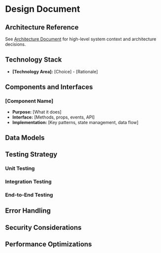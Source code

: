 <!--
INSTRUCTIONS FOR DESIGN DOCUMENT (COMPREHENSIVE):
- Document what to build, not how you decided to build it
- Include concrete interfaces, data models, and implementation patterns
- Focus on testing strategy and concepts, not actual test cases
- Cover error handling, security, and performance considerations
- Reference requirements that drive design decisions
- Keep technical details specific and actionable
- Link to architecture document for high-level context
-->

# Design Document

## Architecture Reference

See [Architecture Document](./architecture.md) for high-level system context and architecture decisions.

## Technology Stack

<!-- Technology choices with brief rationale -->

- **[Technology Area]:** [Choice] - [Rationale]

## Components and Interfaces

<!-- Core components, their responsibilities, and how they interact -->

### [Component Name]

- **Purpose:** [What it does]
- **Interface:** [Methods, props, events, API]
- **Implementation:** [Key patterns, state management, data flow]

## Data Models

<!-- Data structures, database schemas, API contracts, type definitions -->

## Testing Strategy

### Unit Testing

<!-- Which aspects of the app are suitable for being tested isolated, mocking the function's interfaces -->

### Integration Testing

<!-- Which parts of the application need to be tested cross-function with mocked, defined boundaries -->

### End-to-End Testing

<!-- Which aspects need a real runtime with mocked external interfaces in order to be validated properly -->

## Error Handling

<!-- Error scenarios, recovery strategies, user experience considerations -->

## Security Considerations

<!-- Security requirements, validation approaches, authentication patterns -->

## Performance Optimizations

<!-- Performance goals, optimization strategies, monitoring approaches -->
